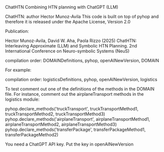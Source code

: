 ChatHTN
Combining HTN planning with ChatGPT (LLM)

ChatHTN: author Hector Munoz-Avila
    This code is built on top of pyhop and therefore it is released under the  Apache License, Version 2.0 

Publication:

Hector Munoz-Avila, David W. Aha, Paola Rizzo (2025) ChatHTN: Interleaving Approximate (LLM) and Symbolic HTN Planning. 2nd International Conference on Neuro-symbolic Systems (NeuS)




compilation order: DOMAINDefinitions, pyhop, openAINewVersion, DOMAIN

For example:

compilation order: logisticsDefinitions, pyhop, openAINewVersion, logistics

To test comment out one of the definitions of the methods in the DOMAIN file. For instance, comment out the airplaneTransport methods in the logistics module:


pyhop.declare_methods('truckTransport', truckTransportMethod1, truckTransportMethod2, truckTransportMethod3) 
pyhop.declare_methods('airplaneTransport', airplaneTransportMethod1, airplaneTransportMethod2, airplaneTransportMethod3) 
pyhop.declare_methods('transferPackage', transferPackageMethod1, transferPackageMethod2) 

You need a ChatGPT API key. Put the key in openAINewVersion
